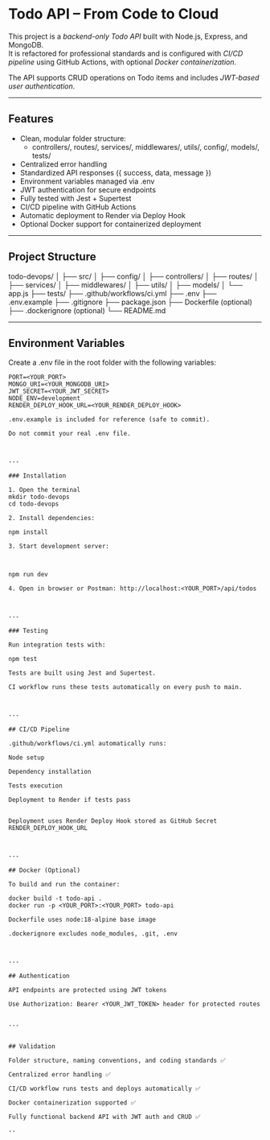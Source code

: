 # Todo API – From Code to Cloud

This project is a *backend-only Todo API* built with Node.js, Express, and MongoDB.  
It is refactored for professional standards and is configured with *CI/CD pipeline* using GitHub Actions, with optional *Docker containerization*.  

The API supports CRUD operations on Todo items and includes *JWT-based user authentication*.

---

## Features

- Clean, modular folder structure:
  - controllers/, routes/, services/, middlewares/, utils/, config/, models/, tests/
- Centralized error handling
- Standardized API responses ({ success, data, message })
- Environment variables managed via .env  
- JWT authentication for secure endpoints
- Fully tested with Jest + Supertest
- CI/CD pipeline with GitHub Actions
- Automatic deployment to Render via Deploy Hook
- Optional Docker support for containerized deployment

---

## Project Structure

todo-devops/ │ ├── src/ │   ├── config/ │   ├── controllers/ │   ├── routes/ │   ├── services/ │   ├── middlewares/ │   ├── utils/ │   ├── models/ │   └── app.js ├── tests/ ├── .github/workflows/ci.yml ├── .env ├── .env.example ├── .gitignore ├── package.json ├── Dockerfile (optional) ├── .dockerignore (optional) └── README.md

---

## Environment Variables

Create a .env file in the root folder with the following variables:

```env
PORT=<YOUR_PORT>
MONGO_URI=<YOUR_MONGODB_URI>
JWT_SECRET=<YOUR_JWT_SECRET>
NODE_ENV=development
RENDER_DEPLOY_HOOK_URL=<YOUR_RENDER_DEPLOY_HOOK>

.env.example is included for reference (safe to commit).

Do not commit your real .env file.



---

### Installation

1. Open the terminal
mkdir todo-devops
cd todo-devops

2. Install dependencies:

npm install

3. Start development server:



npm run dev

4. Open in browser or Postman: http://localhost:<YOUR_PORT>/api/todos



---

### Testing

Run integration tests with:

npm test

Tests are built using Jest and Supertest.

CI workflow runs these tests automatically on every push to main.



---

## CI/CD Pipeline

.github/workflows/ci.yml automatically runs:

Node setup

Dependency installation

Tests execution

Deployment to Render if tests pass


Deployment uses Render Deploy Hook stored as GitHub Secret RENDER_DEPLOY_HOOK_URL



---

## Docker (Optional)

To build and run the container:

docker build -t todo-api .
docker run -p <YOUR_PORT>:<YOUR_PORT> todo-api

Dockerfile uses node:18-alpine base image

.dockerignore excludes node_modules, .git, .env



---

## Authentication

API endpoints are protected using JWT tokens

Use Authorization: Bearer <YOUR_JWT_TOKEN> header for protected routes


---


## Validation

Folder structure, naming conventions, and coding standards ✅

Centralized error handling ✅

CI/CD workflow runs tests and deploys automatically ✅

Docker containerization supported ✅

Fully functional backend API with JWT auth and CRUD ✅

--
